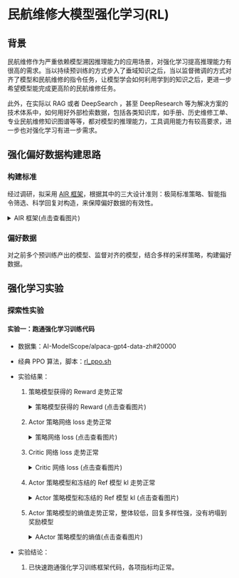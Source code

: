 # 民航维修大模型强化学习(RL)
## 背景
民航维修作为严重依赖模型溯因推理能力的应用场景，对强化学习提高推理能力有很高的需求。当以持续预训练的方式步入了垂域知识之后，当以监督微调的方式对齐了模型和民航维修的指令任务，让模型学会如何利用学到的知识之后，更进一步希望模型能完成更高阶的民航维修任务。

此外，在实际以 RAG 或者 DeepSearch ，甚至 DeepResearch 等为解决方案的技术体系中，如何用好外部检索数据，包括各类知识库，如手册、历史维修工单、专业民航维修知识图谱等等，都对模型的推理能力，工具调用能力有较高要求，进一步也对强化学习有进一步需求。

## 强化偏好数据构建思路

### 构建标准

经过调研，拟采用 [AIR 框架](https://arxiv.org/abs/2504.03612)，根据其中的三大设计准则：极简标准策略、智能指令筛选、科学回复对构造，来保障偏好数据的有效性。

<details>
<summary>AIR 框架(点击查看图片)</summary>
<p align="center"> <img src="images/AIR.png" style="width: 85%;" id="title-icon"></p>
</details>

### 偏好数据

对之前多个预训练产出的模型、监督对齐的模型，结合多样的采样策略，构建偏好数据。

## 强化学习实验

### 探索性实验
#### 实验一：跑通强化学习训练代码

* 数据集：AI-ModelScope/alpaca-gpt4-data-zh#20000
* 经典 PPO 算法，脚本：[rl_ppo.sh](scripts/rl_ppo.sh)
* 实验结果：

    1. 策略模型获得的 Reward 走势正常

        <details>
        <summary>策略模型获得的 Reward (点击查看图片)</summary>
        <p align="center"> <img src="images/rl_reward.png" style="width: 85%;" id="title-icon"></p>
        </details>

    2. Actor 策略网络 loss 走势正常

        <details>
        <summary>策略网络 loss (点击查看图片)</summary>
        <p align="center"> <img src="images/rl_policy_loss.png" style="width: 85%;" id="title-icon"></p>
        </details>

    3. Critic 网络 loss 走势正常

        <details>
        <summary>Critic 网络 loss (点击查看图片)</summary>
        <p align="center"> <img src="images/rl_critic_loss.png" style="width: 85%;" id="title-icon"></p>
        </details>

    4. Actor 策略模型和冻结的 Ref 模型 kl 走势正常

        <details>
        <summary>Actor 策略模型和冻结的 Ref 模型 kl (点击查看图片)</summary>
        <p align="center"> <img src="images/rl_kl_contrast_ref.png" style="width: 85%;" id="title-icon"></p>
        </details>

    5. Actor 策略模型的熵值走势正常，整体较低，回复多样性强，没有坍塌到奖励模型

        <details>
        <summary>AActor 策略模型的熵值(点击查看图片)</summary>
        <p align="center"> <img src="images/rl_entropy.png" style="width: 85%;" id="title-icon"></p>
        </details>


* 实验结论：
    1. 已快速跑通强化学习训练框架代码，各项指标均正常。
